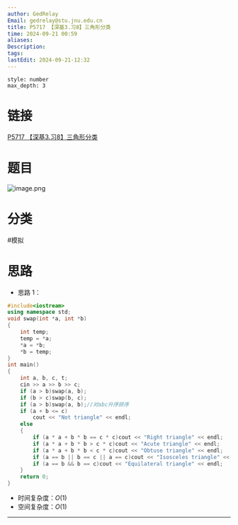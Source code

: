 ```yaml
---
author: GedRelay
Email: gedrelay@stu.jnu.edu.cn
title: P5717 【深基3.习8】三角形分类
time: 2024-09-21 00:59
aliases: 
Description: 
tags: 
lastEdit: 2024-09-21-12:32
---
```


```toc
style: number
max_depth: 3
```

# 链接
[P5717 【深基3.习8】三角形分类](https://www.luogu.com.cn/problem/P5717) 

# 题目
![image.png](https://ged-pic-bed.oss-cn-guangzhou.aliyuncs.com/img/202409210059872.png)


# 分类
#模拟 

# 思路
- 思路 1：



```cpp
#include<iostream>
using namespace std;
void swap(int *a, int *b)
{
	int temp;
	temp = *a;
	*a = *b;
	*b = temp;
}
int main()
{
	int a, b, c, t;
	cin >> a >> b >> c;
	if (a > b)swap(a, b);
	if (b > c)swap(b, c);
	if (a > b)swap(a, b);//对abc升序排序
	if (a + b <= c)
		cout << "Not triangle" << endl;
	else
	{
		if (a * a + b * b == c * c)cout << "Right triangle" << endl;
		if (a * a + b * b > c * c)cout << "Acute triangle" << endl;
		if (a * a + b * b < c * c)cout << "Obtuse triangle" << endl;
		if (a == b || b == c || a == c)cout << "Isosceles triangle" << endl;
		if (a == b && b == c)cout << "Equilateral triangle" << endl;
	}
	return 0;
}
```


- 时间复杂度：${O\left( 1 \right)  }$ 
- 空间复杂度：${O\left( 1 \right)  }$ 


---

